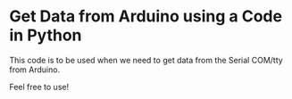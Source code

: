 # Get Data from Arduino using a Code in Python  

This code is to be used when we need to get data from the Serial COM/tty from Arduino.

Feel free to use!